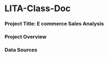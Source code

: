 # LITA-Class-Doc

### Project Title: E commerce Sales Analysis

### Project Overview 

### Data Sources
